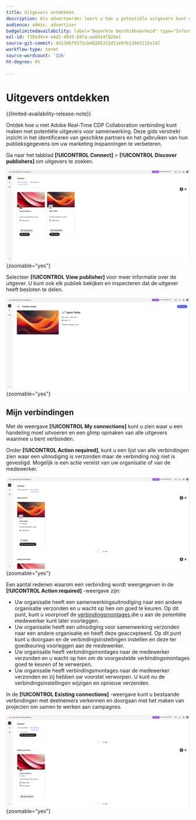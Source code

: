 ```yaml
---
title: Uitgevers ontdekken
description: Als adverteerder leert u hoe u potentiële uitgevers kunt ontdekken om samen te werken met Adobe Real-Time CDP Collaboration
audience: admin, advertiser
badgelimitedavailability: label="Beperkte beschikbaarheid" type="Informative" url="https://helpx.adobe.com/nl/legal/product-descriptions/real-time-customer-data-platform-collaboration.html newtab=true"
exl-id: f38ed4ce-e4d2-46d3-b8fa-aa8d14f926e1
source-git-commit: dd1386f9371cb40285315d11e07b139d3115e147
workflow-type: tm+mt
source-wordcount: '326'
ht-degree: 0%

---
```


# Uitgevers ontdekken

{{limited-availability-release-note}}

Ontdek hoe u met Adobe Real-Time CDP Collaboration verbinding kunt maken met potentiële uitgevers voor samenwerking. Deze gids verstrekt inzicht in het identificeren van geschikte partners en het gebruiken van hun publieksgegevens om uw marketing inspanningen te verbeteren.

Ga naar het tabblad **[!UICONTROL Connect]** > **[!UICONTROL Discover publishers]** om uitgevers te zoeken.

![ ontdekt uitgeverspagina ](/help/assets/connect/discover-publishers/discover-publishers-overview.png){zoomable="yes"}

Selecteer **[!UICONTROL View publisher]** voor meer informatie over de uitgever. U kunt ook elk publiek bekijken en inspecteren dat de uitgever heeft besloten te delen.

![ de uitgeversprofiel van de Mening ](/help/assets/connect/discover-publishers/view-publisher-profile.png){zoomable="yes"}

## Mijn verbindingen

Met de weergave **[!UICONTROL My connections]** kunt u zien waar u een handeling moet uitvoeren en een glimp opmaken van alle uitgevers waarmee u bent verbonden.

Onder **[!UICONTROL Action required]**, kunt u een lijst van alle verbindingen zien waar een uitnodiging is verzonden maar de verbinding nog niet is gevestigd. Mogelijk is een actie vereist van uw organisatie of van de medewerker.

![ actie vereiste mening in het Mijn verbindingsscherm ](/help/assets/connect/discover-publishers/action-required-view.png){zoomable="yes"}

Een aantal redenen waarom een verbinding wordt weergegeven in de **[!UICONTROL Action required]** -weergave zijn:

* Uw organisatie heeft een samenwerkingsuitnodiging naar een andere organisatie verzonden en u wacht op hen om goed te keuren. Op dit punt, kunt u voorproef de [ verbindingsmontages ](/help/guide/glossary.md#connection-settings) die u aan de potentiële medewerker kunt later voorleggen.
* Uw organisatie heeft een uitnodiging voor samenwerking verzonden naar een andere organisatie en heeft deze geaccepteerd. Op dit punt kunt u doorgaan en de verbindingsinstellingen instellen en deze ter goedkeuring voorleggen aan de medewerker.
* Uw organisatie heeft verbindingsmontages naar de medewerker verzonden en u wacht op hen om de voorgestelde verbindingsmontages goed te keuren of te verwerpen.
* Uw organisatie heeft verbindingsmontages naar de medewerker verzonden en zij hebben uw voorstel verworpen. U kunt nu de verbindingsinstellingen wijzigen en opnieuw verzenden.

In de **[!UICONTROL Existing connections]** -weergave kunt u bestaande verbindingen met deelnemers verkennen en doorgaan met het maken van projecten om samen te werken aan campagnes.

![ Bestaande verbindingsmening in het Mijn verbindingsscherm ](/help/assets/connect/discover-publishers/existing-connections-view.png){zoomable="yes"}
